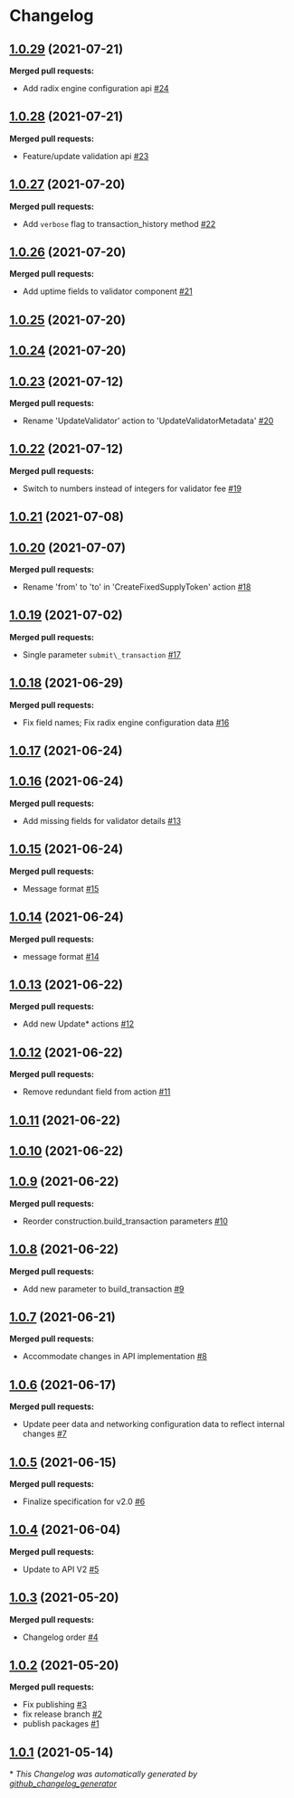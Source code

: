 # Changelog

## [1.0.29](https://github.com/radixdlt/open-rpc-spec/tree/1.0.29) (2021-07-21)

**Merged pull requests:**

- Add radix engine configuration api [\#24](https://github.com/radixdlt/open-rpc-spec/pull/24)

## [1.0.28](https://github.com/radixdlt/open-rpc-spec/tree/1.0.28) (2021-07-21)

**Merged pull requests:**

- Feature/update validation api [\#23](https://github.com/radixdlt/open-rpc-spec/pull/23)

## [1.0.27](https://github.com/radixdlt/open-rpc-spec/tree/1.0.27) (2021-07-20)

**Merged pull requests:**

- Add `verbose`  flag to transaction\_history method [\#22](https://github.com/radixdlt/open-rpc-spec/pull/22)

## [1.0.26](https://github.com/radixdlt/open-rpc-spec/tree/1.0.26) (2021-07-20)

**Merged pull requests:**

- Add uptime fields to validator component [\#21](https://github.com/radixdlt/open-rpc-spec/pull/21)

## [1.0.25](https://github.com/radixdlt/open-rpc-spec/tree/1.0.25) (2021-07-20)

## [1.0.24](https://github.com/radixdlt/open-rpc-spec/tree/1.0.24) (2021-07-20)

## [1.0.23](https://github.com/radixdlt/open-rpc-spec/tree/1.0.23) (2021-07-12)

**Merged pull requests:**

- Rename 'UpdateValidator' action to 'UpdateValidatorMetadata' [\#20](https://github.com/radixdlt/open-rpc-spec/pull/20)

## [1.0.22](https://github.com/radixdlt/open-rpc-spec/tree/1.0.22) (2021-07-12)

**Merged pull requests:**

- Switch to numbers instead of integers for validator fee [\#19](https://github.com/radixdlt/open-rpc-spec/pull/19)

## [1.0.21](https://github.com/radixdlt/open-rpc-spec/tree/1.0.21) (2021-07-08)

## [1.0.20](https://github.com/radixdlt/open-rpc-spec/tree/1.0.20) (2021-07-07)

**Merged pull requests:**

- Rename 'from' to 'to' in 'CreateFixedSupplyToken' action [\#18](https://github.com/radixdlt/open-rpc-spec/pull/18)

## [1.0.19](https://github.com/radixdlt/open-rpc-spec/tree/1.0.19) (2021-07-02)

**Merged pull requests:**

- Single parameter `submit\_transaction` [\#17](https://github.com/radixdlt/open-rpc-spec/pull/17)

## [1.0.18](https://github.com/radixdlt/open-rpc-spec/tree/1.0.18) (2021-06-29)

**Merged pull requests:**

- Fix field names; Fix radix engine configuration data [\#16](https://github.com/radixdlt/open-rpc-spec/pull/16)

## [1.0.17](https://github.com/radixdlt/open-rpc-spec/tree/1.0.17) (2021-06-24)

## [1.0.16](https://github.com/radixdlt/open-rpc-spec/tree/1.0.16) (2021-06-24)

**Merged pull requests:**

- Add missing fields for validator details [\#13](https://github.com/radixdlt/open-rpc-spec/pull/13)

## [1.0.15](https://github.com/radixdlt/open-rpc-spec/tree/1.0.15) (2021-06-24)

**Merged pull requests:**

- Message format [\#15](https://github.com/radixdlt/open-rpc-spec/pull/15)

## [1.0.14](https://github.com/radixdlt/open-rpc-spec/tree/1.0.14) (2021-06-24)

**Merged pull requests:**

- message format [\#14](https://github.com/radixdlt/open-rpc-spec/pull/14)

## [1.0.13](https://github.com/radixdlt/open-rpc-spec/tree/1.0.13) (2021-06-22)

**Merged pull requests:**

- Add new Update\* actions [\#12](https://github.com/radixdlt/open-rpc-spec/pull/12)

## [1.0.12](https://github.com/radixdlt/open-rpc-spec/tree/1.0.12) (2021-06-22)

**Merged pull requests:**

- Remove redundant field from  action [\#11](https://github.com/radixdlt/open-rpc-spec/pull/11)

## [1.0.11](https://github.com/radixdlt/open-rpc-spec/tree/1.0.11) (2021-06-22)

## [1.0.10](https://github.com/radixdlt/open-rpc-spec/tree/1.0.10) (2021-06-22)

## [1.0.9](https://github.com/radixdlt/open-rpc-spec/tree/1.0.9) (2021-06-22)

**Merged pull requests:**

- Reorder construction.build\_transaction parameters [\#10](https://github.com/radixdlt/open-rpc-spec/pull/10)

## [1.0.8](https://github.com/radixdlt/open-rpc-spec/tree/1.0.8) (2021-06-22)

**Merged pull requests:**

- Add new parameter to build\_transaction [\#9](https://github.com/radixdlt/open-rpc-spec/pull/9)

## [1.0.7](https://github.com/radixdlt/open-rpc-spec/tree/1.0.7) (2021-06-21)

**Merged pull requests:**

- Accommodate changes in API implementation [\#8](https://github.com/radixdlt/open-rpc-spec/pull/8)

## [1.0.6](https://github.com/radixdlt/open-rpc-spec/tree/1.0.6) (2021-06-17)

**Merged pull requests:**

- Update peer data and networking configuration data to reflect internal changes [\#7](https://github.com/radixdlt/open-rpc-spec/pull/7)

## [1.0.5](https://github.com/radixdlt/open-rpc-spec/tree/1.0.5) (2021-06-15)

**Merged pull requests:**

- Finalize specification for v2.0 [\#6](https://github.com/radixdlt/open-rpc-spec/pull/6)

## [1.0.4](https://github.com/radixdlt/open-rpc-spec/tree/1.0.4) (2021-06-04)

**Merged pull requests:**

- Update to API V2 [\#5](https://github.com/radixdlt/open-rpc-spec/pull/5)

## [1.0.3](https://github.com/radixdlt/open-rpc-spec/tree/1.0.3) (2021-05-20)

**Merged pull requests:**

- Changelog order [\#4](https://github.com/radixdlt/open-rpc-spec/pull/4)

## [1.0.2](https://github.com/radixdlt/open-rpc-spec/tree/1.0.2) (2021-05-20)

**Merged pull requests:**

- Fix publishing [\#3](https://github.com/radixdlt/open-rpc-spec/pull/3)
- fix release branch [\#2](https://github.com/radixdlt/open-rpc-spec/pull/2)
- publish packages [\#1](https://github.com/radixdlt/open-rpc-spec/pull/1)

## [1.0.1](https://github.com/radixdlt/open-rpc-spec/tree/1.0.1) (2021-05-14)



\* *This Changelog was automatically generated by [github_changelog_generator](https://github.com/github-changelog-generator/github-changelog-generator)*
